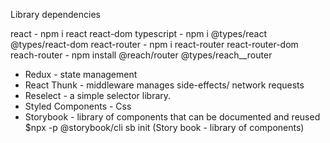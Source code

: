 Library dependencies

react - npm i react react-dom
typescript - npm i @types/react @types/react-dom
react-router - npm i react-router react-router-dom
reach-router - npm install @reach/router @types/reach\_\_router

- Redux - state management
- React Thunk - middleware manages side-effects/ network requests
- Reselect - a simple selector library.
- Styled Components - Css
- Storybook - library of components that can be documented and reused
  $npx -p @storybook/cli sb init (Story book - library of components)
